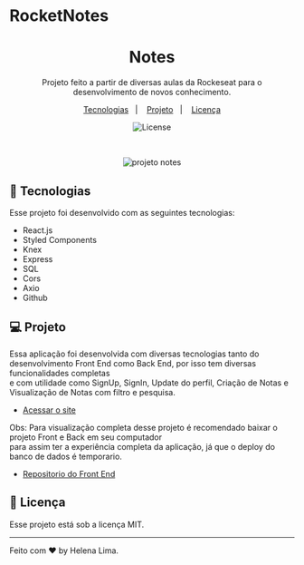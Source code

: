# RocketNotes
 <h1 align="center"> Notes </h1>

<p align="center">
 Projeto feito a partir de diversas aulas da Rockeseat para o desenvolvimento de novos conhecimento. 
</p>

<p align="center">
  <a href="#-tecnologias">Tecnologias</a>&nbsp;&nbsp;&nbsp;|&nbsp;&nbsp;&nbsp;
  <a href="#-projeto">Projeto</a>&nbsp;&nbsp;&nbsp;|&nbsp;&nbsp;&nbsp;
  <a href="#memo-licença">Licença</a>
</p>

<p align="center">
  <img alt="License" src="https://img.shields.io/static/v1?label=license&message=MIT&color=49AA26&labelColor=000000" >
</p>

<br>

<p align="center">
  <img alt="projeto notes" src="./src/assets/preview.png">
</p>

## 🚀 Tecnologias

Esse projeto foi desenvolvido com as seguintes tecnologias:
- React.js
- Styled Components
- Knex
- Express
- SQL
- Cors
- Axio
- Github

## 💻 Projeto

Essa aplicação foi desenvolvida com diversas tecnologias tanto do desenvolvimento Front End como Back End, por isso tem diversas funcionalidades completas <br/>
e com utilidade como SignUp, SignIn, Update do perfil, Criação de Notas e Visualização de Notas com filtro e pesquisa.


- [Acessar o site](https://rockeat-notes.vercel.app/)

Obs: Para visualização completa desse projeto é recomendado baixar o projeto Front e Back em seu computador <br/>
para assim ter a experiência completa da aplicação, já que o deploy do banco de dados é temporario. 
- [Repositorio do Front End](https://github.com/Helenapl145/RockeatNotes)

## :memo: Licença

Esse projeto está sob a licença MIT.

---

Feito com ♥ by Helena Lima. 



